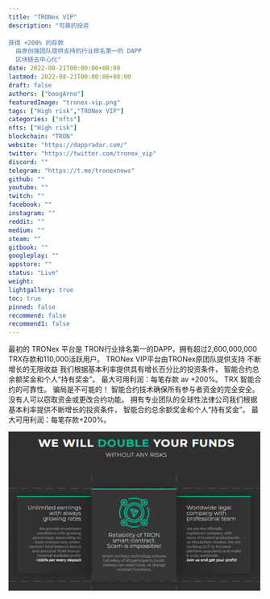 ```yaml
---
title: "TRONex VIP"
description: "可靠的投资

获得 +200% 的存款
  由原创强团队提供支持的行业排名第一的 DAPP
  区块链去中心化"
date: 2022-08-21T00:00:00+08:00
lastmod: 2022-08-21T00:00:00+08:00
draft: false
authors: ["boogArno"]
featuredImage: "tronex-vip.png"
tags: ["High risk","TRONex VIP"]
categories: ["nfts"]
nfts: ["High risk"]
blockchain: "TRON"
website: "https://dappradar.com/"
twitter: "https://twitter.com/tronex_vip"
discord: ""
telegram: "https://t.me/tronexnews"
github: ""
youtube: ""
twitch: ""
facebook: ""
instagram: ""
reddit: ""
medium: ""
steam: ""
gitbook: ""
googleplay: ""
appstore: ""
status: "Live"
weight: 
lightgallery: true
toc: true
pinned: false
recommend: false
recommend1: false
---
```

最初的 TRONex 平台是
TRON行业排名第一的DAPP，拥有超过2,600,000,000 TRX存款和110,000活跃用户。 TRONex VIP平台由TRONex原团队提供支持
不断增长的无限收益
我们根据基本利率提供具有增长百分比的投资条件，
智能合约总余额奖金和个人“持有奖金”。
最大可用利润：每笔存款 av +200%。
TRX 智能合约的可靠性。 骗局是不可能的！
智能合约技术确保所有参与者资金的完全安全。
没有人可以窃取资金或更改合约功能。
拥有专业团队的全球性法律公司我们根据基本利率提供不断增长的投资条件，
智能合约总余额奖金和个人“持有奖金”。 最大可用利润：每笔存款+200%。

![tronexvip-dapp-high-risk-tron-image1-500x315_1aea1a3b416868a045eccbc4a1eb8b57](tronexvip-dapp-high-risk-tron-image1-500x315_1aea1a3b416868a045eccbc4a1eb8b57.png)